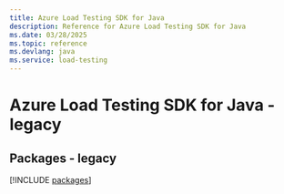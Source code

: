 ```yaml
---
title: Azure Load Testing SDK for Java
description: Reference for Azure Load Testing SDK for Java
ms.date: 03/28/2025
ms.topic: reference
ms.devlang: java
ms.service: load-testing
---
```

# Azure Load Testing SDK for Java - legacy
## Packages - legacy
[!INCLUDE [packages](load-testing-index.md)]